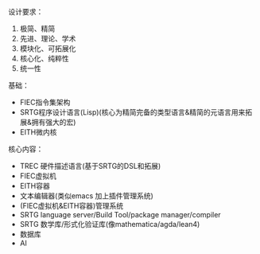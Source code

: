 设计要求：
1. 极简、精简
2. 先进、理论、学术
3. 模块化、可拓展化
4. 核心化、纯粹性
5. 统一性

基础：
- FIEC指令集架构
- SRTG程序设计语言(Lisp)(核心为精简完备的类型语言&精简的元语言用来拓展&拥有强大的宏)
- EITH微内核

核心内容：
- TREC 硬件描述语言(基于SRTG的DSL和拓展)
- FIEC虚拟机
- EITH容器
- 文本编辑器(类似emacs 加上插件管理系统)
- (FIEC虚拟机&EITH容器)管理系统
- SRTG language server/Build Tool/package manager/compiler
- SRTG 数学库/形式化验证库(像mathematica/agda/lean4)
- 数据库
- AI